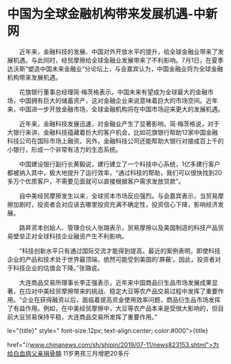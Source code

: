 # 中国为全球金融机构带来发展机遇-中新网

　　近年来，金融科技的发展、中国对外开放水平的提升，给全球金融业带来了发展机遇。与此同时，经贸摩擦给全球金融业发展带来了不利影响。7月1日，在夏季达沃斯“塑造中国未来金融业”分论坛上，与会嘉宾认为，中国金融业将为全球金融机构带来发展机遇。

　　花旗银行董事总经理简·梅茨格表示，中国未来有望成为全球最大的金融市场，中国拥有巨大的储蓄资产，这对金融企业来说意味着巨大的市场空间。近年来，中国进一步开放金融市场，全球金融机构将在中国市场迎来更大的发展机遇。

　　近年来，金融科技发展迅速，对金融业产生了显著影响。简·梅茨格说，对于大银行来讲，金融科技蕴藏着巨大的客户机会，比如花旗银行帮助12家中国金融科技公司在国际市场上融资。另外，金融科技公司还能帮助大银行对接成百上千的小银行，形成一个非常有活力的生态系统。

　　中国建设银行副行长黄毅说，建行建立了一个科技中心系统，1亿多建行客户都被纳入其中，极大地提升了运行效率，“通过科技的帮助，我们可以很快找到20多万个优质客户，不需要见面就可以直接根据客户需求发放贷款”。

　　自中美经贸摩擦发生以来，全球资本市场反应强烈。与会嘉宾表示，当贸易摩擦加剧时，投资者会对应该去哪里投资充满不确定性，投资信心下降，影响经济发展。

　　路昇资本创始人、管理合伙人张璐表示，贸易摩擦以及美国制造的科技产品贸易壁垒正对全球科技企业融资产生不利影响。

　　“科技创新水平只有通过国际交流才能得到提高。最近的案例表明，即使科技企业的产品和技术处于世界最顶端，依然可能受到美国的‘屏蔽’。因此，投资者对于科技企业的估值会下降。”张璐说。

　　大连商品交易所理事长李正强表示，近年来中国商品衍生品市场发展成果显著，在应对中美经贸摩擦带来的挑战、稳定大豆等农产品交易过程中发挥了重要作用。“企业在获得融资以后，面临着提高资金使用效率问题，商品衍生品市场发挥了有益作用。例如，在中美经贸摩擦中，大豆等农产品本来是受很大影响的，但目前大豆贸易保持平稳，大连商品交易所发挥了重要作用。”

le="{title}" style=" font-size:12px; text-align:center; color:#000">{title}

href="//www.chinanews.com/sh/shipin/2019/07-11/news823153.shtml">为给白血病父亲捐骨髓 11岁男孩三月增肥20多斤
